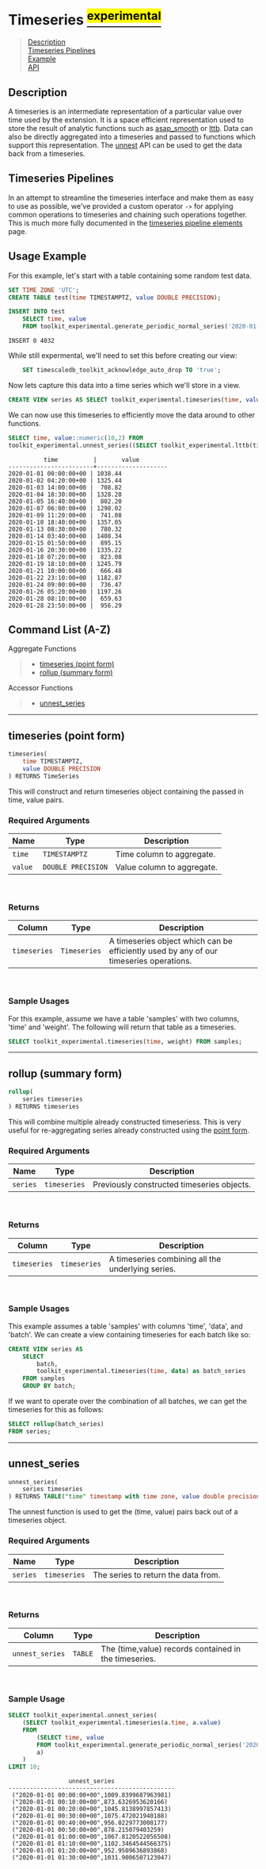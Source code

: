 # Timeseries [<sup><mark>experimental</mark></sup>](/docs/README.md#tag-notes)

> [Description](#timeseries-description)<br>
> [Timeseries Pipelines](#timeseries-pipelines)<br>
> [Example](#timeseries-example)<br>
> [API](#timeseries-api)

## Description <a id="timeseries-description"></a>

A timeseries is an intermediate representation of a particular value over time used by the extension.  It is a space efficient representation used to store the result of analytic functions such as [asap_smooth]((asap.md#asap_smooth)) or [lttb]((lttb.md#lttb)).  Data can also be directly aggregated into a timeseries and passed to functions which support this representation.  The [unnest](#timeseries_unnest) API can be used to get the data back from a timeseries.

## Timeseries Pipelines <a id="timeseries-pipelines"></a>

In an attempt to streamline the timeseries interface and make them as easy to use as possible, we've provided a custom operator `->` for applying common operations to timeseries and chaining such operations together.  This is much more fully documented in the [timeseries pipeline elements](timeseries_pipeline_elements.md) page.

## Usage Example <a id="timeseries-example"></a>

For this example, let's start with a table containing some random test data.

```SQL ,non-transactional,ignore-output
SET TIME ZONE 'UTC';
CREATE TABLE test(time TIMESTAMPTZ, value DOUBLE PRECISION);
```

```SQL ,non-transactional
INSERT INTO test
    SELECT time, value
    FROM toolkit_experimental.generate_periodic_normal_series('2020-01-01 UTC'::timestamptz, rng_seed => 11111);
```
```output
INSERT 0 4032
```

While still expermental, we'll need to set this before creating our view:
```SQL , non-transactional,ignore-output
    SET timescaledb_toolkit_acknowledge_auto_drop TO 'true';
```

Now lets capture this data into a time series which we'll store in a view.

```SQL ,non-transactional,ignore-output
CREATE VIEW series AS SELECT toolkit_experimental.timeseries(time, value) FROM test;
```

We can now use this timeseries to efficiently move the data around to other functions.

```SQL
SELECT time, value::numeric(10,2) FROM
toolkit_experimental.unnest_series((SELECT toolkit_experimental.lttb(timeseries, 20) FROM series));
```
```output
          time          |       value
------------------------+--------------------
2020-01-01 00:00:00+00 | 1038.44
2020-01-02 04:20:00+00 | 1325.44
2020-01-03 14:00:00+00 |  708.82
2020-01-04 18:30:00+00 | 1328.28
2020-01-05 16:40:00+00 |  802.20
2020-01-07 06:00:00+00 | 1298.02
2020-01-09 11:20:00+00 |  741.08
2020-01-10 18:40:00+00 | 1357.05
2020-01-13 08:30:00+00 |  780.32
2020-01-14 03:40:00+00 | 1408.34
2020-01-15 01:50:00+00 |  895.15
2020-01-16 20:30:00+00 | 1335.22
2020-01-18 07:20:00+00 |  823.08
2020-01-19 18:10:00+00 | 1245.79
2020-01-21 10:00:00+00 |  666.48
2020-01-22 23:10:00+00 | 1182.87
2020-01-24 09:00:00+00 |  736.47
2020-01-26 05:20:00+00 | 1197.26
2020-01-28 08:10:00+00 |  659.63
2020-01-28 23:50:00+00 |  956.29
```


## Command List (A-Z) <a id="timeseries-api"></a>
Aggregate Functions
> - [timeseries (point form)](#timeseries)
> - [rollup (summary form)](#timeseries-summary)

Accessor Functions
> - [unnest_series](#timeseries_unnest)


---

## **timeseries (point form)** <a id="timeseries"></a>
```SQL ,ignore
timeseries(
    time TIMESTAMPTZ,
    value DOUBLE PRECISION
) RETURNS TimeSeries
```

This will construct and return timeseries object containing the passed in time, value pairs.

### Required Arguments <a id="timeseries-required-arguments"></a>
|Name| Type |Description|
|---|---|---|
| `time` | `TIMESTAMPTZ` | Time column to aggregate. |
| `value` | `DOUBLE PRECISION` | Value column to aggregate. |
<br>

### Returns

|Column|Type|Description|
|---|---|---|
| `timeseries` | `Timeseries` | A timeseries object which can be efficiently used by any of our timeseries operations. |
<br>

### Sample Usages <a id="timeseries-examples"></a>
For this example, assume we have a table 'samples' with two columns, 'time' and 'weight'.  The following will return that table as a timeseries.

```SQL ,ignore
SELECT toolkit_experimental.timeseries(time, weight) FROM samples;
```

---

## **rollup (summary form)** <a id="timeseries-summary"></a>
```SQL ,ignore
rollup(
    series timeseries
) RETURNS timeseries
```

This will combine multiple already constructed timeseriess. This is very useful for re-aggregating series already constructed using the [point form](#timeseries).

### Required Arguments <a id="timeseries-summary-required-arguments"></a>
|Name| Type |Description|
|---|---|---|
| `series` | `timeseries` | Previously constructed timeseries objects. |
<br>

### Returns

|Column|Type|Description|
|---|---|---|
| `timeseries` | `timeseries` | A timeseries combining all the underlying series. |
<br>

### Sample Usages <a id="timeseries-summary-examples"></a>
This example assumes a table 'samples' with columns 'time', 'data', and 'batch'.  We can create a view containing timeseries for each batch like so:

```SQL ,ignore
CREATE VIEW series AS
    SELECT
        batch,
        toolkit_experimental.timeseries(time, data) as batch_series
    FROM samples
    GROUP BY batch;
```

If we want to operate over the combination of all batches, we can get the timeseries for this as follows:

```SQL ,ignore
SELECT rollup(batch_series)
FROM series;
```

---

## **unnest_series** <a id="timeseries_unnest"></a>

```SQL ,ignore
unnest_series(
    series timeseries
) RETURNS TABLE("time" timestamp with time zone, value double precision)
```

The unnest function is used to get the (time, value) pairs back out of a timeseries object.

### Required Arguments <a id="timeseries_unnest-required-arguments"></a>
|Name|Type|Description|
|---|---|---|
| `series` | `timeseries` | The series to return the data from. |
<br>

### Returns
|Column|Type|Description|
|---|---|---|
| `unnest_series` | `TABLE` | The (time,value) records contained in the timeseries. |
<br>

### Sample Usage <a id="timeseries_unnest-examples"></a>

```SQL
SELECT toolkit_experimental.unnest_series(
    (SELECT toolkit_experimental.timeseries(a.time, a.value)
    FROM
        (SELECT time, value
        FROM toolkit_experimental.generate_periodic_normal_series('2020-01-01 UTC'::timestamptz, 45654))
        a)
    )
LIMIT 10;
```
```output
                 unnest_series
-----------------------------------------------
 ("2020-01-01 00:00:00+00",1009.8399687963981)
 ("2020-01-01 00:10:00+00",873.6326953620166)
 ("2020-01-01 00:20:00+00",1045.8138997857413)
 ("2020-01-01 00:30:00+00",1075.472021940188)
 ("2020-01-01 00:40:00+00",956.0229773008177)
 ("2020-01-01 00:50:00+00",878.215079403259)
 ("2020-01-01 01:00:00+00",1067.8120522056508)
 ("2020-01-01 01:10:00+00",1102.3464544566375)
 ("2020-01-01 01:20:00+00",952.9509636893868)
 ("2020-01-01 01:30:00+00",1031.9006507123047)
```
